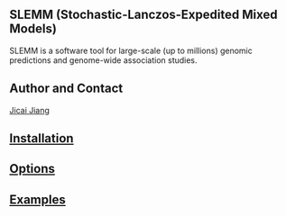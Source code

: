 ## SLEMM (Stochastic-Lanczos-Expedited Mixed Models)
SLEMM is a software tool for large-scale (up to millions) genomic predictions and genome-wide association studies.

## Author and Contact
[Jicai Jiang](mailto:jjiang26@ncsu.edu)

## [Installation](./docs/install.md)

## [Options](./docs/options.md)

## [Examples](./examples/)
